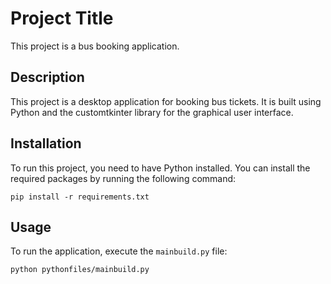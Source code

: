 # Project Title

This project is a bus booking application.

## Description

This project is a desktop application for booking bus tickets. It is built using Python and the customtkinter library for the graphical user interface.

## Installation

To run this project, you need to have Python installed. You can install the required packages by running the following command:

```
pip install -r requirements.txt
```

## Usage

To run the application, execute the `mainbuild.py` file:

```
python pythonfiles/mainbuild.py
